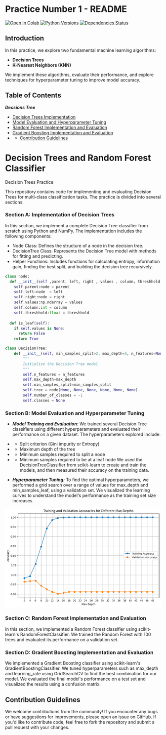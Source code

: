 # Practice Number 1 - README

[![Open In Colab](https://colab.research.google.com/assets/colab-badge.svg)](https://colab.research.google.com/drive/1uR806lqfcw2c1COt5zGLLJ2o6E6umLXy?usp=sharing)
[![Python Versions](https://img.shields.io/badge/Python-3.6%20%7C%203.7%20%7C%203.8-blue)](https://www.python.org/downloads/)
[![Dependencies Status](https://img.shields.io/badge/Dependencies-up%20to%20date-brightgreen)](https://github.com/username/repository/blob/main/requirements.txt)



## Introduction
In this practice, we explore two fundamental machine learning algorithms: 
- **Decision Trees**
- **K-Nearest Neighbors (KNN)**

We implement these algorithms, evaluate their performance, and explore techniques for hyperparameter tuning to improve model accuracy.

## Table of Contents
***Decsions Tree***
- [Decision Trees Implementation](#section-a-implementation-of-decision-trees)
- [Model Evaluation and Hyperparameter Tuning](#section-b-model-evaluation-and-hyperparameter-tuning)
- [Random Forest Implementation and Evaluation](#section-c-random-forest-implementation-and-evaluation)
- [Gradient Boosting Implementation and Evaluation](#section-d-gradient-boosting-implementation-and-evaluation)
- - [Contribution Guidelines](#contribution-guidelines)


# Decision Trees and Random Forest Classifier
Decision Trees Practice

This repository contains code for implementing and evaluating Decision Trees for multi-class classification tasks. The practice is divided into several sections:

### Section A: Implementation of Decision Trees
In this section, we implement a complete Decision Tree classifier from scratch using Python and NumPy. The implementation includes the following components:

- Node Class: Defines the structure of a node in the decision tree.
- DecisionTree Class: Represents the Decision Tree model with methods for fitting and predicting.
- Helper Functions: Includes functions for calculating entropy, information gain, finding the best split, and building the decision tree recursively.

```python
class node:
  def __init__(self ,parent, left, right , values , column, threshhold):
    self.parent:node = parent
    self.left:node  = left
    self.right:node = right
    self.values:np.ndarray = values
    self.column:int = column
    self.threshhold:float = threshhold

  def is_leaf(self):
    if self.values is None:
      return False
    return True
```

```python
class DecisionTree:
    def __init__(self, min_samples_split=2, max_depth=5, n_features=None ):
        """
        Initialize the Decision Tree model.
        """
        self.n_features = n_features
        self.max_depth=max_depth
        self.min_samples_split=min_samples_split
        self.tree = node(None, None, None, None, None, None)
        self.number_of_classes = -1
        self.classes = None
```
### Section B: Model Evaluation and Hyperparameter Tuning

- ***Model Training and Evaluation:*** We trained several Decision Tree classifiers using different hyperparameters and evaluated their performance on a given dataset. The hyperparameters explored include:
- - Split criterion (Gini impurity or Entropy)
- - Maximum depth of the tree
- - Minimum samples required to split a node
- - Minimum samples required to be at a leaf node
We used the DecisionTreeClassifier from scikit-learn to create and train the models, and then measured their accuracy on the training data.

- ***Hyperparameter Tuning:***
 To find the optimal hyperparameters, we performed a grid search over a range of values for max_depth and min_samples_leaf, using a validation set. We visualized the learning curves to understand the model's performance as the training set size increases.

![Alt Text](images/max_depth.png)


### Section C: Random Forest Implementation and Evaluation
In this section, we implemented a Random Forest classifier using scikit-learn's RandomForestClassifier. We trained the Random Forest with 100 trees and evaluated its performance on a validation set.

### Section D: Gradient Boosting Implementation and Evaluation
We implemented a Gradient Boosting classifier using scikit-learn's GradientBoostingClassifier. We tuned hyperparameters such as max_depth and learning_rate using GridSearchCV to find the best combination for our model. We evaluated the final model's performance on a test set and visualized the results using a confusion matrix.


## Contribution Guidelines
We welcome contributions from the community! If you encounter any bugs or have suggestions for improvements, please open an issue on GitHub. If you'd like to contribute code, feel free to fork the repository and submit a pull request with your changes.
